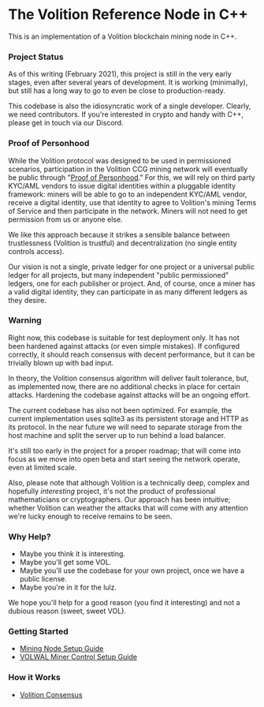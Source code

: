 # The Volition Reference Node in C++

This is an implementation of a Volition blockchain mining node in C++.

### Project Status

As of this writing (February 2021), this project is still in the very early stages, even after several years of development. It is working (minimally), but still has a long way to go to even be close to production-ready.

This codebase is also the idiosyncratic work of a single developer. Clearly, we need contributors. If you're interested in crypto and handy with C++, please get in touch via our Discord.


### Proof of Personhood

While the Volition protocol was designed to be used in permissioned scenarios, participation in the Volition CCG mining network will eventually be public through "[Proof of Personhood](https://en.wikipedia.org/wiki/Proof_of_personhood)." For this, we will rely on third party KYC/AML vendors to issue digital identities within a pluggable identity framework: miners will be able to go to an independent KYC/AML vendor, receive a digital identity, use that identity to agree to Volition's mining Terms of Service and then participate in the network. Miners will not need to get permission from us or anyone else.

We like this approach because it strikes a sensible balance between trustlessness (Volition is trustful) and decentralization (no single entity controls access).

Our vision is not a single, private ledger for one project or a universal public ledger for all projects, but many independent "public permissioned" ledgers, one for each publisher or project. And, of course, once a miner has a valid digital identity, they can participate in as many different ledgers as they desire.

### Warning

Right now, this codebase is suitable for test deployment only. It has not been hardened against attacks (or even simple mistakes). If configured correctly, it should reach consensus with decent performance, but it can be trivially blown up with bad input.

In theory, the Volition consensus algorithm will deliver fault tolerance, but, as implemented now, there are no additional checks in place for certain attacks. Hardening the codebase against attacks will be an ongoing effort.

The current codebase has also not been optimized. For example, the current implementation uses sqlite3 as its persistent storage and HTTP as its protocol. In the near future we will need to separate storage from the host machine and split the server up to run behind a load balancer.

It's still too early in the project for a proper roadmap; that will come into focus as we move into open beta and start seeing the network operate, even at limited scale.

Also, please note that although Volition is a technically deep, complex and hopefully *interesting* project, it's not the product of professional mathematicians or cryptographers. Our approach has been intuitive; whether Volition can weather the attacks that will come with any attention we're lucky enough to receive remains to be seen.

### Why Help?

- Maybe you think it is interesting.
- Maybe you'll get some VOL.
- Maybe you'll use the codebase for your own project, once we have a public license.
- Maybe you're in it for the lulz.

We hope you'll help for a good reason (you find it interesting) and not a dubious reason (sweet, sweet VOL).

### Getting Started

- [Mining Node Setup Guide](docs/mining-node-setup-guide/mining-node-setup-guide.md)
- [VOLWAL Miner Control Setup Guide](docs/mining-node-setup-guide/volwal-miner-control-setup-guide.md)

### How it Works

- [Volition Consensus](docs/consensus.md)

